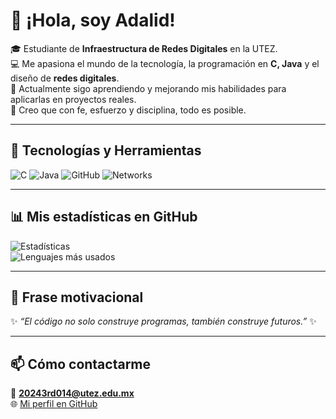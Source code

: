 # 👋 ¡Hola, soy Adalid!

🎓 Estudiante de **Infraestructura de Redes Digitales** en la UTEZ.  
💻 Me apasiona el mundo de la tecnología, la programación en **C, Java** y el diseño de **redes digitales**.  
🌱 Actualmente sigo aprendiendo y mejorando mis habilidades para aplicarlas en proyectos reales.  
🙏 Creo que con fe, esfuerzo y disciplina, todo es posible.  

---

## 🚀 Tecnologías y Herramientas
![C](https://img.shields.io/badge/C-00599C?style=for-the-badge&logo=c&logoColor=white)
![Java](https://img.shields.io/badge/Java-ED8B00?style=for-the-badge&logo=openjdk&logoColor=white)
![GitHub](https://img.shields.io/badge/GitHub-181717?style=for-the-badge&logo=github&logoColor=white)
![Networks](https://img.shields.io/badge/Networks-1572B6?style=for-the-badge&logo=cisco&logoColor=white)

---

## 📊 Mis estadísticas en GitHub
![Estadísticas](https://github-readme-stats.vercel.app/api?username=mariadalid&show_icons=true&theme=tokyonight)  
![Lenguajes más usados](https://github-readme-stats.vercel.app/api/top-langs/?username=mariadalid&layout=compact&theme=tokyonight)

---

## 🌟 Frase motivacional
✨ *“El código no solo construye programas, también construye futuros.”* ✨  

---

## 📫 Cómo contactarme
📧 **20243rd014@utez.edu.mx**  
🌐 [Mi perfil en GitHub](https://github.com/mariadalid)  
